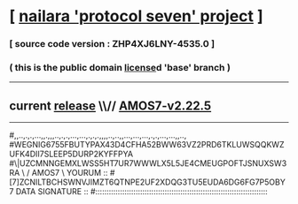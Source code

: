 
# [ [nailara 'protocol seven' project](http://nailara.network/) ]

### [ source code version : ZHP4XJ6LNY-4535.0 ]

### ( this is the public domain [license](../license)d 'base' branch )
---
## current [release](https://github.com/nailara-technologies/protocol-7/releases) \\\\// [AMOS7-v2.22.5](https://github.com/nailara-technologies/protocol-7/releases/tag/AMOS7-v2.22.5)
---

#,,..,.,.,...,,.,,,..,.,.,...,...,.,.,.,,,,..,..,,...,...,...,.,.,...,...,,..,
#WEGNIG6755FBUTYPAX43D4CFHA52BWW63VZ2PRD6TKLUWSQQKWZUFK4DII7SLEEP5DURP2KYFFPYA
#\\\|UZCMNNGEMXLWSS5HT7UR7WWWLX5L5JE4CMEUGPOFTJSNUXSW3RA \ / AMOS7 \ YOURUM ::
#\[7]ZCNILTBCHSWNVJIMZT6QTNPE2UF2XDQG3TU5EUDA6DG6FG7P5OBY 7  DATA SIGNATURE ::
#:::::::::::::::::::::::::::::::::::::::::::::::::::::::::::::::::::::::::::::
